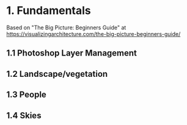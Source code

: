 # 1. Fundamentals

Based on "The Big Picture: Beginners Guide" at https://visualizingarchitecture.com/the-big-picture-beginners-guide/

## 1.1 Photoshop Layer Management

## 1.2 Landscape/vegetation

## 1.3 People 

## 1.4 Skies
